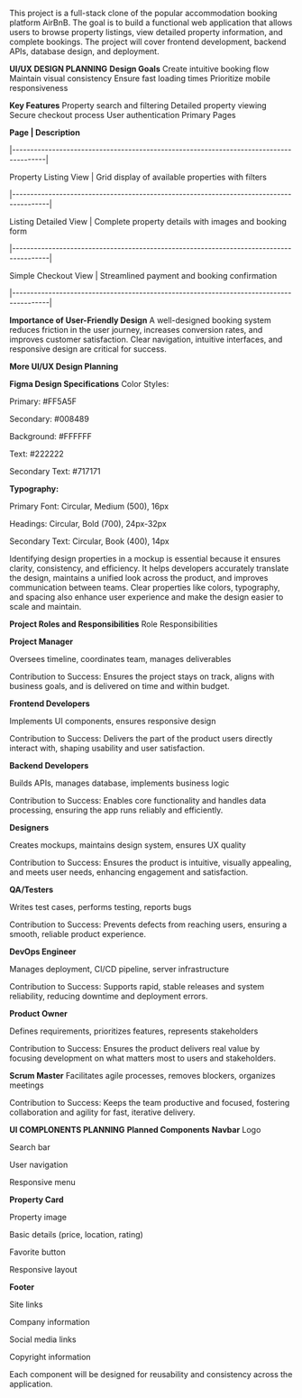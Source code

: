 This project is a full-stack clone of the popular accommodation booking platform AirBnB. The goal is to build a functional web application that allows users to browse property listings, view detailed property information, and complete bookings. The project will cover frontend development, backend APIs, database design, and deployment.


**UI/UX DESIGN PLANNING**
**Design Goals**
Create intuitive booking flow
Maintain visual consistency
Ensure fast loading times
Prioritize mobile responsiveness


**Key Features**
Property search and filtering
Detailed property viewing
Secure checkout process
User authentication
Primary Pages


**Page                     |      Description**

|---------------------------------------------------------------------------------------|

Property Listing View	     |      Grid display of available properties with filters

|----------------------------------------------------------------------------------------|

Listing Detailed View      |    	Complete property details with images and booking form

|----------------------------------------------------------------------------------------|

Simple Checkout View       |      Streamlined payment and booking confirmation

|----------------------------------------------------------------------------------------|





**Importance of User-Friendly Design**
A well-designed booking system reduces friction in the user journey, increases conversion rates, and improves customer satisfaction. Clear navigation, intuitive interfaces, and responsive design are critical for success.

**More UI/UX Design Planning**

**Figma Design Specifications**
Color Styles:

Primary: #FF5A5F

Secondary: #008489

Background: #FFFFFF

Text: #222222

Secondary Text: #717171

**Typography:**

Primary Font: Circular, Medium (500), 16px

Headings: Circular, Bold (700), 24px-32px

Secondary Text: Circular, Book (400), 14px

Identifying design properties in a mockup is essential because it ensures clarity, consistency, and efficiency. It helps developers accurately translate the design, maintains a unified look across the product, and improves communication between teams. Clear properties like colors, typography, and spacing also enhance user experience and make the design easier to scale and maintain.

**Project Roles and Responsibilities**
Role	Responsibilities

**Project Manager**

Oversees timeline, coordinates team, manages deliverables

Contribution to Success:
Ensures the project stays on track, aligns with business goals, and is delivered on time and within budget.

**Frontend Developers**

Implements UI components, ensures responsive design

Contribution to Success:
Delivers the part of the product users directly interact with, shaping usability and user satisfaction.

**Backend Developers**

Builds APIs, manages database, implements business logic

Contribution to Success:
Enables core functionality and handles data processing, ensuring the app runs reliably and efficiently.

**Designers**

Creates mockups, maintains design system, ensures UX quality

Contribution to Success:
Ensures the product is intuitive, visually appealing, and meets user needs, enhancing engagement and satisfaction.

**QA/Testers**

Writes test cases, performs testing, reports bugs

Contribution to Success:
Prevents defects from reaching users, ensuring a smooth, reliable product experience.

**DevOps Engineer**

Manages deployment, CI/CD pipeline, server infrastructure

Contribution to Success:
Supports rapid, stable releases and system reliability, reducing downtime and deployment errors.

**Product Owner**

Defines requirements, prioritizes features, represents stakeholders

Contribution to Success:
Ensures the product delivers real value by focusing development on what matters most to users and stakeholders.

**Scrum Master**
Facilitates agile processes, removes blockers, organizes meetings

Contribution to Success:
Keeps the team productive and focused, fostering collaboration and agility for fast, iterative delivery.

**UI COMPLONENTS PLANNING**
**Planned Components**
**Navbar**
Logo

Search bar

User navigation

Responsive menu

**Property Card**

Property image

Basic details (price, location, rating)

Favorite button

Responsive layout

**Footer**

Site links

Company information

Social media links

Copyright information

Each component will be designed for reusability and consistency across the application.

